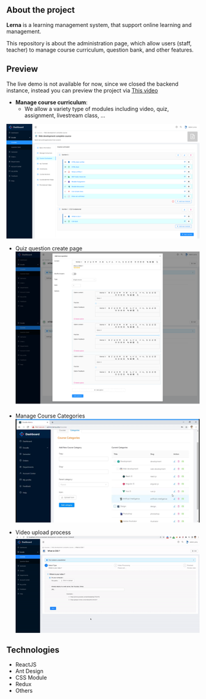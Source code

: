 ## About the project

**Lerna** is a learning management system, that support online learning and management.

This repository is about the administration page, which allow users (staff, teacher) to manage course curriculum, question bank, and other features.

## Preview

The live demo is not available for now, since we closed the backend instance, instead you can preview the project via [This video](https://www.youtube.com/watch?v=19s5P7ZJilI)

- **Manage course curriculum**:
  - We allow a variety type of modules including video, quiz, assignment, livestream class, ...

![Course curriculum](./images/course-curriculum.png)

  - Quiz question create page
![Course quiz](./images/course-quiz.png)

  - Manage Course Categories
![Course Categories](./images/categories.png)
  - Video upload process
![Upload video](./images/upload-video.gif)

## Technologies

- ReactJS
- Ant Design
- CSS Module
- Redux
- Others

